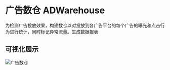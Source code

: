 # 广告数仓 ADWarehouse
为检测广告投放效果，构建数仓以对投放到各广告平台的每个广告的曝光和点击行为进行统计，同时标记异常流量。生成数据报表
## 可视化展示
![广告数仓](https://github.com/dumpling02/ADWarehouse/assets/105651412/5d6ab01f-2fa2-4900-892d-549215bad6c3)
